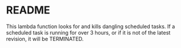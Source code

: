 # README #

This lambda function looks for and kills dangling scheduled tasks.
If a scheduled task is running for over 3 hours, or if it is not of the latest
revision, it will be TERMINATED.
